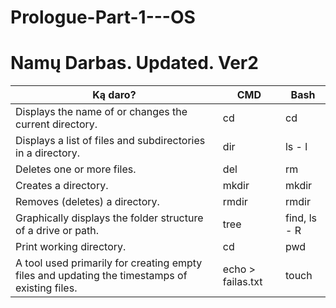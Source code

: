 # Prologue-Part-1---OS
# Namų Darbas. Updated. Ver2

Ką daro? | CMD | Bash | 
--- | --- | --- | 
Displays the name of or changes the current directory. | cd | cd  | 
Displays a list of files and subdirectories in a directory. | dir | ls - l|
Deletes one or more files. | del | rm |
Creates a directory. | mkdir | mkdir |
Removes (deletes) a directory. | rmdir | rmdir |
Graphically displays the folder structure of a drive or path. | tree | find, ls - R |
Print working directory. | cd | pwd |
A tool used primarily for creating empty files and updating the timestamps of existing files. | echo > failas.txt  | touch  |
